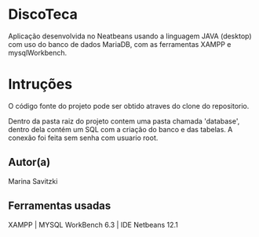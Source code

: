 # DiscoTeca

Aplicação desenvolvida no Neatbeans usando a linguagem JAVA (desktop) com uso do banco de dados MariaDB, com as ferramentas XAMPP e mysqlWorkbench.

# Intruções
O código fonte do projeto pode ser obtido atraves do clone do repositorio.

Dentro da pasta raiz do projeto contem uma pasta chamada 'database', dentro dela contém um SQL com a criação do banco e das tabelas.
A conexão foi feita sem senha com usuario root.

## Autor(a)
Marina Savitzki

## Ferramentas usadas
XAMPP |
MYSQL WorkBench 6.3 |
IDE Netbeans 12.1
